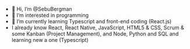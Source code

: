 - 👋 Hi, I’m @SebuBergman
- 👀 I’m interested in programming
- 🌱 I’m currently learning Typescript and front-end coding (React.js)
- I already know React, React Native, JavaScript, HTML5 & CSS, Scrum & some Kanban (Project Management), and Node, Python and SQL and learning new a one (Typescript)

<!---
SebuBergman/SebuBergman is a ✨ special ✨ repository because its `README.md` (this file) appears on your GitHub profile.
You can click the Preview link to take a look at your changes.
--->
